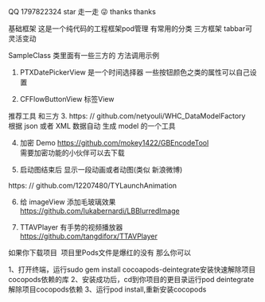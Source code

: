 QQ 1797822324 
star 走一走 😜 thanks thanks

基础框架 这是一个纯代码的工程框架pod管理 有常用的分类 三方框架 tabbar可灵活变动

SampleClass 类里面有一些三方的 方法调用示例

1. PTXDatePickerView 是一个时间选择器 一些按钮颜色之类的属性可以自己设置

2. CFFlowButtonView 标签View

推荐工具 和三方 
3. https: // github.com/netyouli/WHC_DataModelFactory   
根据 json 或者 XML 数据自动  生成 model 的一个工具

4. 加密 Demo https://github.com/mokey1422/GBEncodeTool  
需要加密功能的小伙伴可以去下载

5. 启动图结束后 显示一段动画或者动图(类似 新浪微博)

https: // github.com/12207480/TYLaunchAnimation

6.  给 imageView 添加毛玻璃效果 https://github.com/lukabernardi/LBBlurredImage

7. TTAVPlayer 有手势的视频播放器 https://github.com/tangdiforx/TTAVPlayer

如果你下载项目  项目里Pods文件是爆红的没有  那么你可以

1、打开终端，运行sudo gem install cocoapods-deintegrate安装快速解除项目cocopods依赖的库
2、安装成功后，cd到你项目的更目录运行pod deintegrate解除项目cocopods依赖
3、运行pod install,重新安装cocopods
